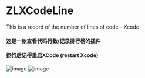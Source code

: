 # ZLXCodeLine
This is a record of the number of lines of code - Xcode
#### 这是一款查看代码行数/记录排行榜的插件
#### 运行后记得重启XCode (restart Xcode)
![image](https://github.com/MakeZL/ZLXCodeLine/blob/master/sceenhost1.png)
![image](https://github.com/MakeZL/ZLXCodeLine/blob/master/sceenhost2.png)